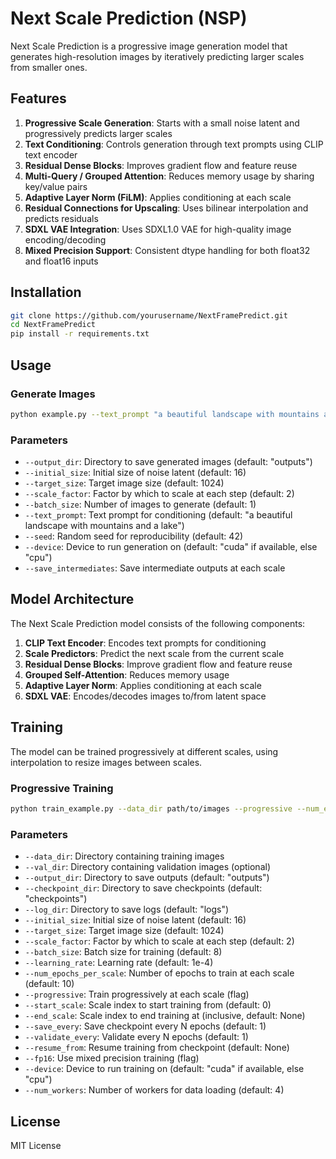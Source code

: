 # Next Scale Prediction (NSP)

Next Scale Prediction is a progressive image generation model that generates high-resolution images by iteratively predicting larger scales from smaller ones.

## Features

1. **Progressive Scale Generation**: Starts with a small noise latent and progressively predicts larger scales
2. **Text Conditioning**: Controls generation through text prompts using CLIP text encoder
3. **Residual Dense Blocks**: Improves gradient flow and feature reuse
4. **Multi-Query / Grouped Attention**: Reduces memory usage by sharing key/value pairs
5. **Adaptive Layer Norm (FiLM)**: Applies conditioning at each scale
6. **Residual Connections for Upscaling**: Uses bilinear interpolation and predicts residuals
7. **SDXL VAE Integration**: Uses SDXL1.0 VAE for high-quality image encoding/decoding
8. **Mixed Precision Support**: Consistent dtype handling for both float32 and float16 inputs

## Installation

```bash
git clone https://github.com/yourusername/NextFramePredict.git
cd NextFramePredict
pip install -r requirements.txt
```

## Usage

### Generate Images

```bash
python example.py --text_prompt "a beautiful landscape with mountains and a lake" --output_dir outputs
```

### Parameters

- `--output_dir`: Directory to save generated images (default: "outputs")
- `--initial_size`: Initial size of noise latent (default: 16)
- `--target_size`: Target image size (default: 1024)
- `--scale_factor`: Factor by which to scale at each step (default: 2)
- `--batch_size`: Number of images to generate (default: 1)
- `--text_prompt`: Text prompt for conditioning (default: "a beautiful landscape with mountains and a lake")
- `--seed`: Random seed for reproducibility (default: 42)
- `--device`: Device to run generation on (default: "cuda" if available, else "cpu")
- `--save_intermediates`: Save intermediate outputs at each scale

## Model Architecture

The Next Scale Prediction model consists of the following components:

1. **CLIP Text Encoder**: Encodes text prompts for conditioning
2. **Scale Predictors**: Predict the next scale from the current scale
3. **Residual Dense Blocks**: Improve gradient flow and feature reuse
4. **Grouped Self-Attention**: Reduces memory usage
5. **Adaptive Layer Norm**: Applies conditioning at each scale
6. **SDXL VAE**: Encodes/decodes images to/from latent space

## Training

The model can be trained progressively at different scales, using interpolation to resize images between scales.

### Progressive Training

```bash
python train_example.py --data_dir path/to/images --progressive --num_epochs_per_scale 10
```

### Parameters

- `--data_dir`: Directory containing training images
- `--val_dir`: Directory containing validation images (optional)
- `--output_dir`: Directory to save outputs (default: "outputs")
- `--checkpoint_dir`: Directory to save checkpoints (default: "checkpoints")
- `--log_dir`: Directory to save logs (default: "logs")
- `--initial_size`: Initial size of noise latent (default: 16)
- `--target_size`: Target image size (default: 1024)
- `--scale_factor`: Factor by which to scale at each step (default: 2)
- `--batch_size`: Batch size for training (default: 8)
- `--learning_rate`: Learning rate (default: 1e-4)
- `--num_epochs_per_scale`: Number of epochs to train at each scale (default: 10)
- `--progressive`: Train progressively at each scale (flag)
- `--start_scale`: Scale index to start training from (default: 0)
- `--end_scale`: Scale index to end training at (inclusive, default: None)
- `--save_every`: Save checkpoint every N epochs (default: 1)
- `--validate_every`: Validate every N epochs (default: 1)
- `--resume_from`: Resume training from checkpoint (default: None)
- `--fp16`: Use mixed precision training (flag)
- `--device`: Device to run training on (default: "cuda" if available, else "cpu")
- `--num_workers`: Number of workers for data loading (default: 4)

## License

MIT License
